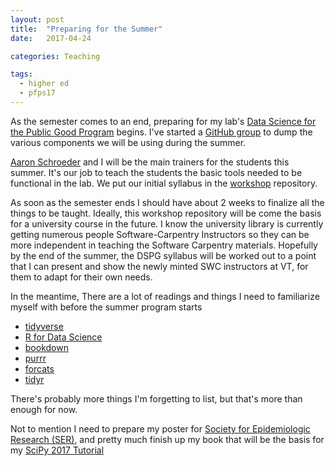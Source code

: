 ```yaml
---
layout: post
title:  "Preparing for the Summer"
date:   2017-04-24

categories: Teaching

tags:
  - higher ed
  - pfps17
---
```


As the semester comes to an end,
preparing for my lab's [Data Science for the Public Good Program][1] begins.
I've started a [GitHub group][2] to dump the various components we will be using during the summer.

<!-- more -->

[Aaron Schroeder][3] and I will be the main trainers for the students this summer.
It's our job to teach the students the basic tools needed to be functional in the lab.
We put our initial syllabus in the [workshop][4] repository.

As soon as the semester ends I should have about 2 weeks to finalize all the things to be taught.
Ideally, this workshop repository will be come the basis for a university course in the future.
I know the university library is currently getting numerous people Software-Carpentry Instructors
so they can be more independent in teaching the Software Carpentry materials.
Hopefully by the end of the summer, the DSPG syllabus will be worked out to a point that I can present and show
the newly minted SWC instructors at VT, for them to adapt for their own needs.

In the meantime,
There are a lot of readings and things I need to familiarize myself with before the summer program starts

- [tidyverse][5]
- [R for Data Science][6]
- [bookdown][7]
- [purrr][8]
- [forcats][9]
- [tidyr][10]

There's probably more things I'm forgetting to list, but that's more than enough for now.

Not to mention I need to prepare my poster for [Society for Epidemiologic Research (SER)][11],
and pretty much finish up my book that will be the basis for my [SciPy 2017 Tutorial][12]

[1]: https://www.bi.vt.edu/sdal/projects/data-science-for-the-public-good-program
[2]: https://github.com/bi-sdal/
[3]: https://www.bi.vt.edu/sdal/people/Aaron-Schroeder
[4]: https://github.com/bi-sdal/workshop
[5]: http://tidyverse.org/
[6]: http://r4ds.had.co.nz/
[7]: https://bookdown.org/yihui/bookdown/
[8]: https://jennybc.github.io/purrr-tutorial/
[9]: http://forcats.tidyverse.org/
[10]: https://github.com/tidyverse/tidyr
[11]: https://epiresearch.org/
[12]: https://scipy2017.scipy.org/ehome/220975/493418/
